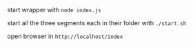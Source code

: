 

start wrapper with `node index.js`

start all the three segments each in their folder with `./start.sh`

open browser in `http://localhost/index`
